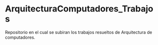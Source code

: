 # ArquitecturaComputadores_Trabajos
Repositorio en el cual se subiran los trabajos resueltos de Arquitectura de computadores.
